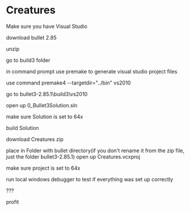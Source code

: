 # Creatures
Make sure you have Visual Studio

download bullet 2.85

unzip

go to build3 folder

in command prompt use premake to generate visual studio project files

use command premake4 --targetdir="../bin" vs2010

go to bullet3-2.85.1\build3\vs2010

open up 0_Bullet3Solution.sln

make sure Solution is set to 64x 

build Solution

download Creatures zip

place in Folder with bullet directory(if you don't rename it from the zip file, just the folder bullet3-2.85.1)
open up Creatures.vcxproj

make sure project is set to 64x

run local windows debugger to test if everything was set up correctly

???

profit
